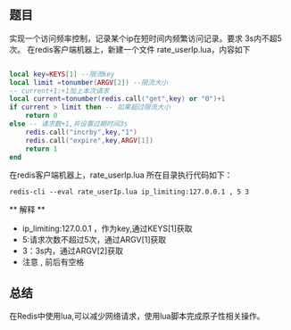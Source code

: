 ## 题目
实现一个访问频率控制，记录某个ip在短时间内频繁访问记录。要求 3s内不超5次。
在redis客户端机器上，新建一个文件 rate_userIp.lua，内容如下

~~~ lua

local key=KEYS[1] --限流key 
local limit =tonumber(ARGV[2]) --限流大小
-- current+1:+1加上本次请求
local current=tonumber(redis.call("get",key) or "0")+1
if current > limit then -- 如果超过限流大小
    return 0
else -- 请求数+1,并设置过期时间3s
    redis.call("incrby",key,"1")
    redis.call("expire",key,ARGV[1])
    return 1
end

~~~

在redis客户端机器上，rate_userIp.lua 所在目录执行代码如下：

~~~
redis-cli --eval rate_userIp.lua ip_limiting:127.0.0.1 , 5 3
~~~

** 解释 **
* ip_limiting:127.0.0.1 ，作为key,通过KEYS[1]获取
* 5:请求次数不超过5次，通过ARGV[1]获取
* 3：3s内，通过ARGV[2]获取
* 注意 , 前后有空格


## 总结
在Redis中使用lua,可以减少网络请求，使用lua脚本完成原子性相关操作。
